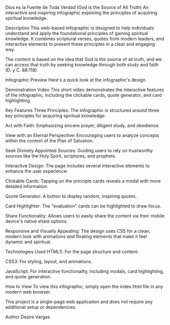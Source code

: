 Dios es la Fuente de Toda Verdad (God is the Source of All Truth)
An interactive and inspiring infographic exploring the principles of acquiring spiritual knowledge.

Description
This web-based infographic is designed to help individuals understand and apply the foundational principles of gaining spiritual knowledge. It combines scriptural verses, quotes from modern leaders, and interactive elements to present these principles in a clear and engaging way.

The content is based on the idea that God is the source of all truth, and we can access that truth by seeking knowledge through both study and faith (D. y C. 88:118).

Infographic Preview
Here's a quick look at the infographic's design.

Demonstration Video
This short video demonstrates the interactive features of the infographic, including the clickable cards, quote generator, and card highlighting.

Key Features
Three Principles: The infographic is structured around three key principles for acquiring spiritual knowledge:

Act with Faith: Emphasizing sincere prayer, diligent study, and obedience.

View with an Eternal Perspective: Encouraging users to analyze concepts within the context of the Plan of Salvation.

Seek Divinely Appointed Sources: Guiding users to rely on trustworthy sources like the Holy Spirit, scriptures, and prophets.

Interactive Design: The page includes several interactive elements to enhance the user experience:

Clickable Cards: Tapping on the principle cards reveals a modal with more detailed information.

Quote Generator: A button to display random, inspiring quotes.

Card Highlighter: The "evaluation" cards can be highlighted to draw focus.

Share Functionality: Allows users to easily share the content via their mobile device's native share options.

Responsive and Visually Appealing: The design uses CSS for a clean, modern look with animations and floating elements that make it feel dynamic and spiritual.

Technologies Used
HTML5: For the page structure and content.

CSS3: For styling, layout, and animations.

JavaScript: For interactive functionality, including modals, card highlighting, and quote generation.

How to View
To view this infographic, simply open the index.html file in any modern web browser.

This project is a single-page web application and does not require any additional setup or dependencies.

Author
Desire Vargas

